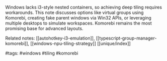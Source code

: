 Windows lacks i3-style nested containers, so achieving deep tiling requires workarounds. This note discusses options like virtual groups using Komorebi, creating fake parent windows via Win32 APIs, or leveraging multiple desktops to simulate workspaces. Komorebi remains the most promising base for advanced layouts.

Related notes: [[autohotkey-i3-emulation]], [[typescript-group-manager-komorebi]], [[windows-npu-tiling-strategy]] [[unique/index]]

#tags: #windows #tiling #komorebi

